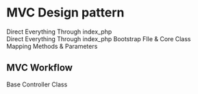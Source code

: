 # MVC Design pattern
Direct Everything Through index_php<br>
Direct Everything Through index_php
Bootstrap FIle & Core Class<br>
Mapping Methods & Parameters

## MVC Workflow
Base Controller Class
